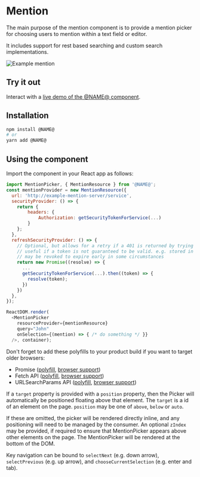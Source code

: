 # Mention

The main purpose of the mention component is to provide a mention picker for choosing users to mention within a text field or editor.

It includes support for rest based searching and custom search implementations.

![Example mention](https://bytebucket.org/atlassian/atlaskit/raw/@BITBUCKET_COMMIT@/packages/@NAME@/docs/mention.png)

## Try it out

Interact with a [live demo of the @NAME@ component](https://aui-cdn.atlassian.com/atlaskit/stories/@NAME@/@VERSION@/).

## Installation

```sh
npm install @NAME@
# or
yarn add @NAME@
```

## Using the component
Import the component in your React app as follows:
```js
import MentionPicker, { MentionResource } from '@NAME@';
const mentionProvider = new MentionResource({
  url: 'http://example-mention-server/service',
  securityProvider: () => {
    return {
        headers: {
            Authorization: getSecurityTokenForService(...)
        }
    };
  },
  refreshSecurityProvider: () => {
    // Optional, but allows for a retry if a 401 is returned by trying a new token
    // useful if a token is not guaranteed to be valid. e.g. stored in a cache, but
    // may be revoked to expire early in some circumstances
    return new Promise((resolve) => {
      ...
      getSecurityTokenForService(...).then((token) => {
        resolve(token);
      })
    })
  },
});

ReactDOM.render(
  <MentionPicker
    resourceProvider={mentionResource}
    query="John"
    onSelection={(mention) => { /* do something */ }}
  />, container);
```

Don't forget to add these polyfills to your product build if you want to target older browsers:

 * Promise ([polyfill](https://www.npmjs.com/package/es6-promise), [browser support](http://caniuse.com/#feat=promises))
 * Fetch API ([polyfill](https://www.npmjs.com/package/whatwg-fetch), [browser support](http://caniuse.com/#feat=fetch))
 * URLSearchParams API ([polyfill](https://www.npmjs.com/package/url-search-params), [browser support](http://caniuse.com/#feat=urlsearchparams))

If a ```target``` property is provided with a ```position``` property, then the
Picker will automatically be positioned floating above that element. The ```target```
is a id of an element on the page. ```position``` may be one of ```above```,
```below``` or ```auto```.

If these are omitted, the picker will be rendered
directly inline, and any positioning will need to be managed by the consumer.
An optional ```zIndex``` may be provided, if required to ensure that MentionPicker
appears above other elements on the page. The MentionPicker will be rendered
at the bottom of the DOM.

Key navigation can be bound to ```selectNext``` (e.g. down arrow),
```selectPrevious``` (e.g. up arrow), and ```chooseCurrentSelection```
(e.g. enter and tab).
